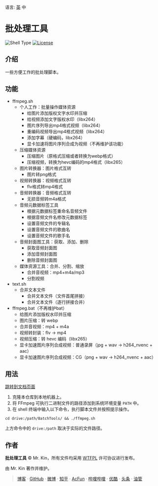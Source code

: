 语言: [英][Readme] 中

[Readme]: ./README.md

# 批处理工具
![Shell Type][] [![License][]](./LICENSE)

[Shell Type]: https://img.shields.io/badge/shell-Git_Bash_|_Zsh-blue
[License]: https://img.shields.io/github/license/Mister-Kin/BatchTools?color=blue

## 介绍
一些方便工作的批处理脚本。

## 功能
- ffmpeg.sh
  - 个人工作：批量操作媒体资源
    - 给图片添加版权文字水印并压缩
    - 给视频添加文字版权水印（libx264）
    - 图片序列导出mp4格式视频（libx264）
    - 重编码视频导出mp4格式视频（libx264）
    - 添加字幕（硬编码，libx264）
    - 显卡加速将图片序列合成为视频（不再维护该功能）
  - 压缩媒体资源
    - 压缩图片（原格式压缩或者转换为webp格式）
    - 压缩视频，转换为hevc编码的mp4格式（libx265）
  - 图片转换器：图片格式互转
    - 图片转png格式
  - 视频转换器：视频格式互转
    - flv格式转mp4格式
  - 音频转换器：音频格式互转
    - 无损音频转m4a格式
  - 音频元数据标签工具
    - 根据元数据标签重命名音频文件
    - 根据音频文件名修改元数据标签
    - 设置音频文件的专辑名
    - 设置音频文件的歌曲名
    - 设置音频文件的歌手名
  - 音频封面图工具：获取、添加、删除
    - 获取音频封面图
    - 添加音频封面图
    - 删除音频封面图
  - 媒体资源工具：合并、分割、缩放
    - 合并音视频：mp4+m4a/mp3
    - 分割视频
- text.sh
  - 合并文本文件
    - 合并文本文件（文件首尾拼接）
    - 合并文本文件（逐行拼接合并）
- ffmpeg.bat（不再维护bat）
  - 给图片添加版权水印并压缩
  - 图片压缩：转 webp
  - 合并音视频：mp4 + m4a
  - 视频转封装：flv -> mp4
  - 视频压缩：转 hevc 编码（libx265）
  - 显卡加速图片序列合成视频：普通录屏（jpg + wav -> h264_nvenc + aac）
  - 显卡加速图片序列合成视频：CG（png + wav -> h264_nvenc + aac）

## 用法
[跳转到文档页面][]

[跳转到文档页面]: https://mister-kin.github.io/works/software-works/batch-tools/

1. 克隆本仓库到本地机器上。
2. 将 FFmpeg 可执行二进制文件的路径添加到系统环境变量 `PATH` 中。
3. 在 shell 终端中输入以下命令，执行脚本文件并按照提示操作。

`cd drive:/path/BatchTools/ && ./ffmpeg.sh`

上方命令中的 `drive:/path` 取决于实际的文件路径。

## 作者
**批处理工具** © Mr. Kin，所有文件均采用 [WTFPL][] 许可协议进行发布。

由 Mr. Kin 著作并维护。

> [博客][] · [GitHub][] · [微博][] · [知乎][] · [AcFun][] · [哔哩哔哩][] · [优酷][] · [头条][] · [油管][]

[WTFPL]: ./LICENSE
[博客]: https://mister-kin.github.io
[GitHub]: https://github.com/mister-kin
[微博]: https://weibo.com/6270111192
[知乎]: https://www.zhihu.com/people/drwu-94
[哔哩哔哩]: http://space.bilibili.com/17025250?
[优酷]: http://i.youku.com/i/UNjA3MTk5Mjgw?spm=a2hzp.8253869.0.0
[头条]: https://www.toutiao.com/c/user/835254071079053/#mid=1663279303982091
[油管]: https://www.youtube.com/@Mister-Kin
[AcFun]: https://www.acfun.cn/u/73269306
